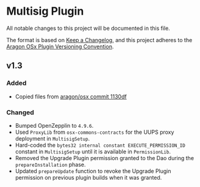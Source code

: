 # Multisig Plugin

All notable changes to this project will be documented in this file.

The format is based on [Keep a Changelog](https://keepachangelog.com/en/1.0.0/),
and this project adheres to the [Aragon OSx Plugin Versioning Convention](https://devs.aragon.org/docs/osx/how-to-guides/plugin-development/publication/versioning).

## v1.3

### Added

- Copied files from [aragon/osx commit 1130df](https://github.com/aragon/osx/commit/1130dfce94fd294c4341e91a8f3faccc54cf43b7)

### Changed

- Bumped OpenZepplin to `4.9.6`.
- Used `ProxyLib` from `osx-commons-contracts` for the UUPS proxy deployment in `MultisigSetup`.
- Hard-coded the `bytes32 internal constant EXECUTE_PERMISSION_ID` constant in `MultisigSetup` until it is available in `PermissionLib`.
- Removed the Upgrade Plugin permission granted to the Dao during the `prepareInstallation` phase.
- Updated `prepareUpdate` function to revoke the Upgrade Plugin permission on previous plugin builds when it was granted.
